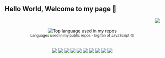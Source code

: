## Hello World, Welcome to my page 👋
<div align="right">
  <a href="https://hits.seeyoufarm.com"><img src="https://hits.seeyoufarm.com/api/count/incr/badge.svg?url=https%3A%2F%2Fgithub.com%2Fdhgpcks123%2Fhit-counter&count_bg=%2379C83D&title_bg=%23555555&icon=&icon_color=%23E7E7E7&title=hits&edge_flat=false"/></a>
</div>


<div align="center">

</br>

  <img width="" src="https://github-readme-stats.vercel.app/api/top-langs/?username=dhgpcks123&layout=compact&hide_title=1&card_width=300" alt="Top language used in my repos" />
  <br />
  <small>Languages used in my public repos - big fan of JavaScript 😛</small>
  <br />
  <br />
</div>
</br>
<div align="center">
  <img src="https://img.shields.io/badge/-Java-gray?style=flat-circle&logo=java">
  <img src="https://img.shields.io/badge/-Spring-green?style=flat-circle&logo=spring">
  <img src="https://img.shields.io/badge/-JavaScript-yellow?style=flat-circle&logo=javascript">
  <img src="https://img.shields.io/badge/-VUE-lightGreen?style=flat-circle&logo=vue">
  <img src="https://img.shields.io/badge/-HTML5-orange?style=flat-circle&logo=html5">
  <img src="https://img.shields.io/badge/-CSS3-blue?style=flat-circle&logo=css3">
  <img src="https://img.shields.io/badge/-Git-black?style=flat-circle&logo=git">
  <img src="https://img.shields.io/badge/-AWS-9cf?style=flat-circle&logo=aws">
  <img src="https://img.shields.io/badge/-Mysql-white?style=flat-circle&logo=mysql">
  <img src="https://img.shields.io/badge/-Oracle-red?style=flat-circle&logo=Oracle">
</div>  
